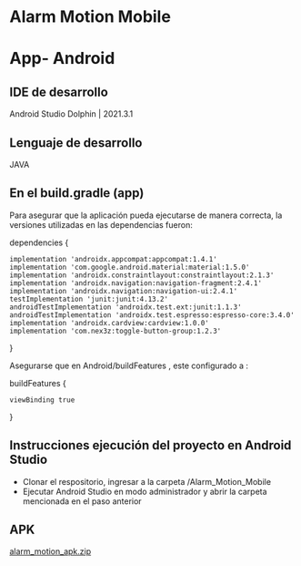 # Alarm Motion Mobile

# App- Android

## IDE de desarrollo
Android Studio Dolphin | 2021.3.1

## Lenguaje de desarrollo
JAVA

## En el build.gradle (app)
Para asegurar que la aplicación pueda ejecutarse de manera correcta, la versiones utilizadas en las dependencias fueron:


dependencies {

    implementation 'androidx.appcompat:appcompat:1.4.1'
    implementation 'com.google.android.material:material:1.5.0'
    implementation 'androidx.constraintlayout:constraintlayout:2.1.3'
    implementation 'androidx.navigation:navigation-fragment:2.4.1'
    implementation 'androidx.navigation:navigation-ui:2.4.1'
    testImplementation 'junit:junit:4.13.2'
    androidTestImplementation 'androidx.test.ext:junit:1.1.3'
    androidTestImplementation 'androidx.test.espresso:espresso-core:3.4.0'
    implementation 'androidx.cardview:cardview:1.0.0'
    implementation 'com.nex3z:toggle-button-group:1.2.3'

}

Asegurarse que en Android/buildFeatures , este configurado a :

buildFeatures {

    viewBinding true
    
}


## Instrucciones ejecución del proyecto en Android Studio
- Clonar el respositorio, ingresar a la carpeta /Alarm_Motion_Mobile
- Ejecutar Android Studio en modo administrador y abrir la carpeta mencionada en el paso anterior
## APK
[alarm_motion_apk.zip](https://github.com/anfedelahoz/alarm_motion/files/10985986/alarm_motion_apk.zip)



